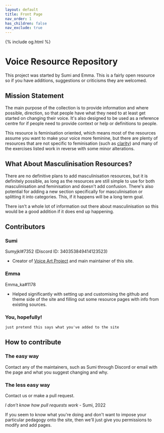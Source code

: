 ```yaml
---
layout: default
title: Front Page
nav_order: 1
has_children: false
nav_exclude: true
---
```

{% include og.html %}

# Voice Resource Repository
This project was started by Sumi and Emma. This is a fairly open resource so if you have additions, suggestions or criticisms they are welcomed.

## Mission Statement
The main purpose of the collection is to provide information and where possible, direction, so that people have what they need to at least get started on changing their voice. It's also designed to be used as a reference centre for if people need to provide context or help or definitions to people.

This resource is feminisation oriented, which means most of the resources assume you want to make your voice more feminine, but there are plenty of resources that are not specific to feminisation (such as [clarity](/wiki/pages/clarity)) and many of the exercises listed work in reverse with some minor alterations.


## What About Masculinisation Resources?
There are no definitive plans to add masculinisation resources, but it is definitely possible, as long as the resources are still simple to use for both masculinisation and feminisation and doesn't add confusion. There's also potential for adding a new section specifically for masculinisation or splitting it into categories. This, if it happens will be a long term goal.

There isn't a whole lot of information out there about masculinisation so this would be a good addition if it does end up happening.


## Contributors
### Sumi
Sumyjkl#7352 (Discord ID: 340353849414123523)
- Creator of [Voice Art Project](/wiki/pages/communities/#voice-art-project) and main maintainer of this site.

### Emma
Emma_ka#1178
- Helped significantly with setting up and customising the github and theme side of the site and filling out some resource pages with info from existing sources.

### You, hopefully!
`just pretend this says what you've added to the site`


## How to contribute
### The easy way
Contact any of the maintainers, such as Sumi through Discord or email with the page and what you suggest changing and why.

### The less easy way
Contact us or make a pull request.

_I don't know how pull requests work_ - Sumi, 2022

If you seem to know what you're doing and don't want to impose your particular pedagogy onto the site, then we'll just give you permissions to modify and add pages.
